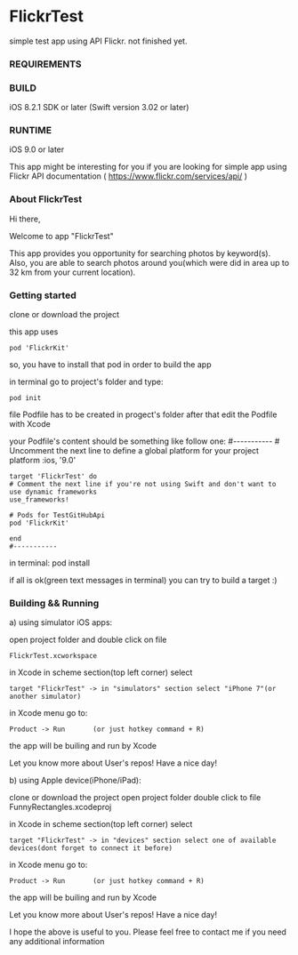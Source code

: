 # FlickrTest
simple test app using API Flickr. not finished yet.


### REQUIREMENTS ###


### BUILD ###
iOS 8.2.1 SDK or later
(Swift version 3.02 or later)


### RUNTIME ###
iOS 9.0 or later 

This app might be interesting for you if you are looking for simple app using Flickr API documentation ( https://www.flickr.com/services/api/ )

### About FlickrTest ###

Hi there,

Welcome to app "FlickrTest"


This app provides you opportunity for searching photos by keyword(s). Also, you are able to search photos around you(which were did in area up to 32 km  from your current location).


### Getting started ###

clone or download the project

this app uses

    pod 'FlickrKit'

so, you have to install that pod in order to build the app

in terminal go to project's folder and type:

    pod init

file Podfile has to be created in progect's folder
after that edit the Podfile with Xcode

your Podfile's content should be something like follow one: 
    #-----------
    # Uncomment the next line to define a global platform for your project
    platform :ios, '9.0'

    target 'FlickrTest' do
    # Comment the next line if you're not using Swift and don't want to use dynamic frameworks
    use_frameworks!

    # Pods for TestGitHubApi
    pod 'FlickrKit'

    end
    #-----------

in terminal:
    pod install

if all is ok(green text messages in terminal)
you can try to build a target :)

### Building && Running ###

a) using simulator iOS apps:

open project folder and double click on file

    FlickrTest.xcworkspace

in Xcode in scheme section(top left corner) select

    target "FlickrTest" -> in "simulators" section select "iPhone 7"(or another simulator)

in Xcode menu go to:

    Product -> Run       (or just hotkey command + R)

the app will be builing and run by Xcode

Let you know more about User's repos!
Have a nice day!


b) using Apple device(iPhone/iPad):

clone or download the project
open project folder
double click to file FunnyRectangles.xcodeproj

in Xcode in scheme section(top left corner) select

    target "FlickrTest" -> in "devices" section select one of available devices(dont forget to connect it before)

in Xcode menu go to:

    Product -> Run       (or just hotkey command + R)

the app will be builing and run by Xcode

Let you know more about User's repos!
Have a nice day!


I hope the above is useful to you.
Please feel free to contact me if you need any additional information
